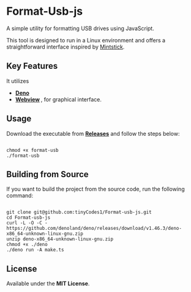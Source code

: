 <h1>Format-Usb-js</h1>
<p>A simple utility for formatting USB drives using JavaScript.</p>
<p>This tool is designed to run in a Linux environment and offers a straightforward interface inspired by <a href="https://github.com/linuxmint/mintstick" target="_blank">Mintstick</a>.</p>

<h2>Key Features</h2>
<p>It utilizes</p>
<ul>
    <li><strong><a href="https://deno.com">Deno</a></strong></li>
    <li><strong> <a href="https://deno.land/x/webview@0.8.0">Webview</a> </strong>, for graphical interface.</li>
</ul>

<h2>Usage</h2>
<p>Download the executable from <strong><a href="https://github.com/tinyCodes1/Format-usb-js/releases/download/v0.1/format-usb">Releases</a></strong> and follow the steps below:</p>
<pre><code>
chmod +x format-usb
./format-usb
</code></pre>

<h2>Building from Source</h2>
<p>If you want to build the project from the source code, run the following command:</p>
<pre><code>
git clone git@github.com:tinyCodes1/Format-usb-js.git
cd Format-usb-js
curl -L -O -C - https://github.com/denoland/deno/releases/download/v1.46.3/deno-x86_64-unknown-linux-gnu.zip
unzip deno-x86_64-unknown-linux-gnu.zip
chmod +x ./deno
./deno run -A make.ts
</code></pre>

<h2>License</h2>
<p>Available under the <strong>MIT License</strong>.</p>
